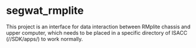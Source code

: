 # segwat_rmplite
This project is an interface for data interaction between RMplite chassis and upper computer, which needs to be placed in a specific directory of ISACC (//SDK/apps/) to work normally.
